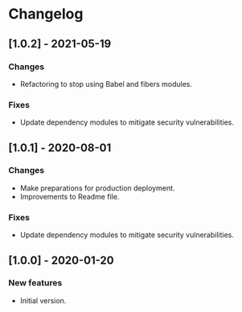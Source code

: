 # Changelog

## [1.0.2] - 2021-05-19

### Changes
- Refactoring to stop using Babel and fibers modules.

### Fixes
- Update dependency modules to mitigate security vulnerabilities.

## [1.0.1] - 2020-08-01

### Changes
- Make preparations for production deployment.
- Improvements to Readme file.

### Fixes
- Update dependency modules to mitigate security vulnerabilities.

## [1.0.0] - 2020-01-20

### New features
- Initial version.
